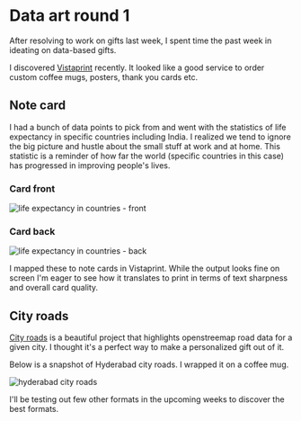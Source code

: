 # Data art round 1

After resolving to work on gifts last week, I spent time the past week in ideating on data-based gifts.

I discovered [Vistaprint](https://www.vistaprint.in/) recently. It looked like a good service to order custom coffee mugs, posters, thank you cards etc.

## Note card

I had a bunch of data points to pick from and went with the statistics of life expectancy in specific countries including India. I realized we tend to ignore the big picture and hustle about the small stuff at work and at home.
This statistic is a reminder of how far the world (specific countries in this case) has progressed in improving people's lives.

### Card front
![life expectancy in countries - front](../../../../images/card-front-life-expectancy.png)

### Card back
![life expectancy in countries - back](../../../../images/card-back-life-expectancy.png)

I mapped these to note cards in Vistaprint. While the output looks fine on screen I'm eager to see how it translates to print in terms of text sharpness and overall card quality.

## City roads

[City roads](https://anvaka.github.io/city-roads/) is a beautiful project that highlights openstreemap road data for a given city. I thought it's a perfect way to make a personalized gift out of it.

Below is a snapshot of Hyderabad city roads. I wrapped it on a coffee mug.

![hyderabad city roads](../../../../images/city-roads-hyderabad.png)

I'll be testing out few other formats in the upcoming weeks to discover the best formats.

